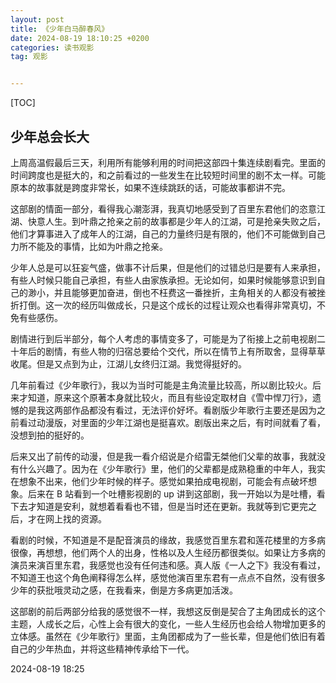 ```yaml
---
layout: post
title: 《少年白马醉春风》
date: 2024-08-19 18:10:25 +0200
categories: 读书观影
tag: 观影


---
```


[TOC]



## 少年总会长大

上周高温假最后三天，利用所有能够利用的时间把这部四十集连续剧看完。里面的时间跨度也是挺大的，和之前看过的一些发生在比较短时间里的剧不太一样。可能原本的故事就是跨度非常长，如果不连续跳跃的话，可能故事都讲不完。

这部剧的情面一部分，看得我心潮澎湃，我真切地感受到了百里东君他们的恣意江湖、快意人生。到叶鼎之抢亲之前的故事都是少年人的江湖，可是抢亲失败之后，他们才算事进入了成年人的江湖，自己的力量终归是有限的，他们不可能做到自己力所不能及的事情，比如为叶鼎之抢亲。

少年人总是可以狂妄气盛，做事不计后果，但是他们的过错总归是要有人来承担，有些人时候只能自己承担，有些人由家族承担。无论如何，如果时候能够意识到自己的渺小，并且能够更加奋进，倒也不枉费这一番挫折，主角相关的人都没有被挫折打倒。这一次的经历叫做成长，只是这个成长的过程让观众也看得非常真切，不免有些感伤。

剧情进行到后半部分，每个人考虑的事情变多了，可能是为了衔接上之前电视剧二十年后的剧情，有些人物的归宿总要给个交代，所以在情节上有所取舍，显得草草收尾。但是又点到为止，江湖儿女终归江湖。我觉得挺好的。

几年前看过《少年歌行》，我以为当时可能是主角流量比较高，所以剧比较火。后来才知道，原来这个原著本身就比较火，而且有些设定取材自《雪中悍刀行》，遗憾的是我这两部作品都没有看过，无法评价好坏。看剧版少年歌行主要还是因为之前看过动漫版，对里面的少年江湖也是挺喜欢。剧版出来之后，有时间就看了看，没想到拍的挺好的。

后来又出了前传的动漫，但是我一看介绍说是介绍雷无桀他们父辈的故事，我就没有什么兴趣了。因为在《少年歌行》里，他们的父辈都是成熟稳重的中年人，我实在想象不出来，他们少年时候的样子。感觉如果拍成电视剧，可能会有点破坏想象。后来在 B 站看到一个吐槽影视剧的 up 讲到这部剧，我一开始以为是吐槽，看下去才知道是安利，就想着看看也不错，但是当时还在更新。我就等到它更完之后，才在网上找的资源。

看剧的时候，不知道是不是配音演员的缘故，我感觉百里东君和莲花楼里的方多病很像，再想想，他们两个人的出身，性格以及人生经历都很类似。如果让方多病的演员来演百里东君，我感觉也没有任何违和感。真人版《一人之下》我没有看过，不知道王也这个角色阐释得怎么样，感觉他演百里东君有一点点不自然，没有很多少年的获批哦灵动之感，在我看来，倒是方多病更加活泼。

这部剧的前后两部分给我的感觉很不一样，我想这反倒是契合了主角团成长的这个主题，人成长之后，心性上会有很大的变化，一些人生经历也会给人物增加更多的立体感。虽然在《少年歌行》里面，主角团都成为了一些长辈，但是他们依旧有着自己的少年热血，并将这些精神传承给下一代。

2024-08-19 18:25